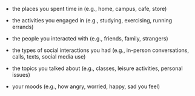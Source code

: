 
- the places you spent time in (e.g., home, campus, cafe, store)


- the activities you engaged in (e.g., studying, exercising, running errands)


- the people you interacted with (e.g., friends, family, strangers)


- the types of social interactions you had (e.g., in-person conversations, calls, texts, social media use)


- the topics you talked about (e.g., classes, leisure activities, personal issues)


- your moods (e.g., how angry, worried, happy, sad you feel)


